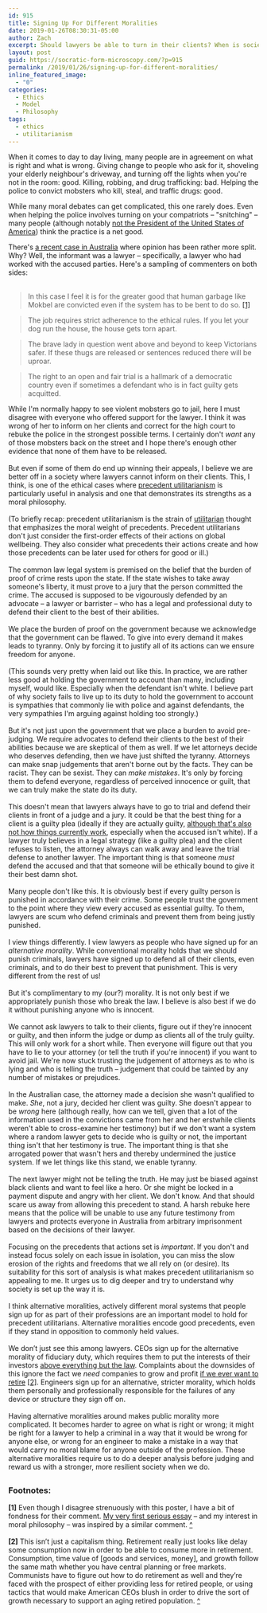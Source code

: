 ```yaml
---
id: 915
title: Signing Up For Different Moralities
date: 2019-01-26T08:30:31-05:00
author: Zach
excerpt: Should lawyers be able to turn in their clients? When is society strengthened, rather than weakened, by having several different (and hardly compatible) moral systems in the mix?
layout: post
guid: https://socratic-form-microscopy.com/?p=915
permalink: /2019/01/26/signing-up-for-different-moralities/
inline_featured_image:
  - "0"
categories:
  - Ethics
  - Model
  - Philosophy
tags:
  - ethics
  - utilitarianism
---
```


<!-- wp:paragraph -->
<p>When it comes to day to day living, many people are in agreement on what is right and what is wrong. Giving change to people who ask for it, shoveling your elderly neighbour's driveway, and turning off the lights when you're not in the room: good. Killing, robbing, and drug trafficking: bad. Helping the police to convict mobsters who kill, steal, and traffic drugs: good.</p>
<!-- /wp:paragraph -->

<!-- wp:paragraph -->
<p>While many moral debates can get complicated, this one rarely does. Even when helping the police involves turning on your compatriots – "snitching" – many people (although notably <a href="https://slate.com/news-and-politics/2018/08/trump-stop-snitching.html">not the President of the United States of America</a>) think the practice is a net good.</p>
<!-- /wp:paragraph -->

<!-- wp:paragraph -->
<p>There's <a href="https://www.smh.com.au/national/victoria/high-court-blasts-police-for-reprehensible-conduct-over-informer-3838-20181203-p50jv6.html?utm_medium=Social&amp;utm_source=Facebook&amp;fbclid=IwAR1PgIX9tuB05-cjQlF-Wzgkn-7CkHUley1vMCK9j5hANH726aJqhTWAx2A#Echobox=">a recent case in Australia</a> where opinion has been rather more split. Why? Well, the informant was a lawyer – specifically, a lawyer who had worked with the accused parties. Here's a sampling of commenters on both sides:<br /><br /></p>
<!-- /wp:paragraph -->

<!-- wp:quote -->
<blockquote class="wp-block-quote">In this case I feel it is for the greater good that human garbage like Mokbel are convicted even if the system has to be bent to do so. <a id="am-top-1" href="#am-bot-1">[1]</a></blockquote>
<!-- /wp:quote -->

<!-- wp:quote -->
<blockquote class="wp-block-quote">The job requires strict adherence to the ethical rules. If you let your dog run the house, the house gets torn apart.</blockquote>
<!-- /wp:quote -->

<!-- wp:quote -->
<blockquote class="wp-block-quote">
<p>The brave lady in question went above and beyond to keep Victorians safer. If these thugs are released or sentences reduced there will be uproar.</p>
</blockquote>
<!-- /wp:quote -->

<!-- wp:quote -->
<blockquote class="wp-block-quote">
<p>The right to an open and fair trial is a hallmark of a democratic country even if sometimes a defendant who is in fact guilty gets acquitted.</p>
</blockquote>
<!-- /wp:quote -->

<!-- wp:paragraph -->
<p>While I'm normally happy to see violent mobsters go to jail, here I must disagree with everyone who offered support for the lawyer. I think it was wrong of her to inform on her clients and correct for the high court to rebuke the police in the strongest possible terms. I certainly don't <em>want</em> any of those mobsters back on the street and I hope there's enough other evidence that none of them have to be released.<br /><br /><!-- /wp:paragraph -->

<!-- wp:paragraph --> But even if some of them do end up winning their appeals, I believe we are better off in a society where lawyers cannot inform on their clients. This, I think, is one of the ethical cases where <a href="https://socratic-form-microscopy.com/2016/10/16/precedent-utilitarianism-a-primer/">precedent utilitarianism</a> is particularly useful in analysis and one that demonstrates its strengths as a moral philosophy.<br /><br /><!-- /wp:paragraph -->

<!-- wp:paragraph --> (To briefly recap: precedent utilitarianism is the strain of <a href="https://socratic-form-microscopy.com/2016/09/30/utilitarianism-an-overview/">utilitarian</a> thought that emphasizes the moral weight of precedents. Precedent utilitarians don't just consider the first-order effects of their actions on global wellbeing. They also consider what precedents their actions create and how those precedents can be later used for others for good or ill.)<br /><br /><!-- /wp:paragraph -->

<!-- wp:paragraph --> The common law legal system is premised on the belief that the burden of proof of crime rests upon the state. If the state wishes to take away someone's liberty, it must prove to a jury that the person committed the crime. The accused is supposed to be vigourously defended by an advocate – a lawyer or barrister – who has a legal and professional duty to defend their client to the best of their abilities.<br /><br /><!-- /wp:paragraph -->

<!-- wp:paragraph --> We place the burden of proof on the government because we acknowledge that the government can be flawed. To give into every demand it makes leads to tyranny. Only by forcing it to justify all of its actions can we ensure freedom for anyone.<br /><br /><!-- /wp:paragraph -->

<!-- wp:paragraph --> (This sounds very pretty when laid out like this. In practice, we are rather less good at holding the government to account than many, including myself, would like. Especially when the defendant isn't white. I believe part of why society fails to live up to its duty to hold the government to account is sympathies that commonly lie with police and against defendants, the very sympathies I'm arguing against holding too strongly.)<br /><br /><!-- /wp:paragraph -->

<!-- wp:paragraph --> But it's not just upon the government that we place a burden to avoid pre-judging. We require advocates to defend their clients to the best of their abilities because we are skeptical of them as well. If we let attorneys decide who deserves defending, then we have just shifted the tyranny. Attorneys can make snap judgements that aren't borne out by the facts. They can be racist. They can be sexist. They can <em>make mistakes</em>. It's only by forcing them to defend everyone, regardless of perceived innocence or guilt, that we can truly make the state do its duty.<br /><br /><!-- /wp:paragraph -->

<!-- wp:paragraph --> This doesn't mean that lawyers always have to go to trial and defend their clients in front of a judge and a jury. It could be that the best thing for a client is a guilty plea (ideally if they are actually guilty, <a href="https://abovethelaw.com/2018/07/innocent-people-who-plead-guilty/">although that's also not how things currently work</a>, especially when the accused isn't white). If a lawyer truly believes in a legal strategy (like a guilty plea) and the client refuses to listen, the attorney always can walk away and leave the trial defense to another lawyer. The important thing is that someone <em>must</em> defend the accused and that that someone will be ethically bound to give it their best damn shot.<br /><br /><!-- /wp:paragraph -->

<!-- wp:paragraph --> Many people don't like this. It is obviously best if every guilty person is punished in accordance with their crime. Some people trust the government to the point where they view every accused as essential guilty. To them, lawyers are scum who defend criminals and prevent them from being justly punished.<br /><br /><!-- /wp:paragraph -->

<!-- wp:paragraph --> I view things differently. I view lawyers as people who have signed up for an <em>alternative morality</em>. While conventional morality holds that we should punish criminals, lawyers have signed up to defend all of their clients, even criminals, and to do their best to prevent that punishment. This is very different from the rest of us!<br /><br /><!-- /wp:paragraph -->

<!-- wp:paragraph --> But it's complimentary to my (our?) morality. It is not only best if we appropriately punish those who break the law. I believe is also best if we do it without punishing anyone who is innocent.<br /><br /><!-- /wp:paragraph -->

<!-- wp:paragraph --> We cannot ask lawyers to talk to their clients, figure out if they're innocent or guilty, and then inform the judge or dump as clients all of the truly guilty. This will only work for a short while. Then everyone will figure out that you have to lie to your attorney (or tell the truth if you're innocent) if you want to avoid jail. We're now stuck trusting the judgement of attorneys as to who is lying and who is telling the truth – judgement that could be tainted by any number of mistakes or prejudices. <br /><br /><!-- /wp:paragraph -->

<!-- wp:paragraph --> In the Australian case, the attorney made a decision she wasn't qualified to make. <em>She</em>, not a jury, decided her client was guilty. She doesn't appear to be <em>wrong</em> here (although really, how can we tell, given that a lot of the information used in the convictions came from her and her erstwhile clients weren't able to cross-examine her testimony) but if we don't want a system where a random lawyer gets to decide who is guilty or not, the important thing isn't that her testimony is true. The important thing is that she arrogated power that wasn't hers and thereby undermined the justice system. If we let things like this stand, we enable tyranny.<br /><br /><!-- /wp:paragraph -->

<!-- wp:paragraph --> The next lawyer might not be telling the truth. He may just be biased against black clients and want to feel like a hero. Or she might be locked in a payment dispute and angry with her client. We don't know. And that should scare us away from allowing this precedent to stand. A harsh rebuke here means that the police will be unable to use any future testimony from lawyers and protects everyone in Australia from arbitrary imprisonment based on the decisions of their lawyer.<br /><br /><!-- /wp:paragraph -->

<!-- wp:paragraph --> Focusing on the precedents that actions set is <em>important</em>. If you don't and instead focus solely on each issue in isolation, you can miss the slow erosion of the rights and freedoms that we all rely on (or desire). Its suitability for this sort of analysis is what makes precedent utilitarianism so appealing to me. It urges us to dig deeper and try to understand why society is set up the way it is.<br /><br /><!-- /wp:paragraph -->

<!-- wp:paragraph --> I think alternative moralities, actively different moral systems that people sign up for as part of their professions are an important model to hold for precedent utilitarians. Alternative moralities encode good precedents, even if they stand in opposition to commonly held values.<br /><br /><!-- /wp:paragraph -->

<!-- wp:paragraph --> We don’t just see this among lawyers. CEOs sign up for the alternative morality of fiduciary duty, which requires them to put the interests of their investors <a href="https://www.nytimes.com/1970/09/13/archives/a-friedman-doctrine-the-social-responsibility-of-business-is-to.html">above everything but the law</a>. Complaints about the downsides of this ignore the fact we <em>need</em> companies to grow and profit <a href="https://socratic-form-microscopy.com/2018/09/29/good-intentions-meet-a-messy-reality-in-elizabeth-warrens-corporate-citizenship-push/#the-fucking-pensions">if we ever want to retire</a> <a id="am-top-2" href="#am-bot-2">[2]</a>. Engineers sign up for an alternative, stricter morality, which holds them personally and professionally responsible for the failures of any device or structure they sign off on.<br /><br /><!-- /wp:paragraph -->

<!-- wp:paragraph --> Having alternative moralities around makes public morality more complicated. It becomes harder to agree on what is right or wrong; it might be right for a lawyer to help a criminal in a way that it would be wrong for anyone else, or wrong for an engineer to make a mistake in a way that would carry no moral blame for anyone outside of the profession. These alternative moralities require us to do a deeper analysis before judging and reward us with a stronger, more resilient society when we do. <!-- /wp:paragraph -->

## <!-- wp:heading --></p>

<div class="footnotes" markdown="1">
<h3>Footnotes:</h3>

<p><!-- /wp:heading -->

<!-- wp:paragraph --> <strong id="am-bot-1">[1]</strong> Even though I disagree strenuously with this poster, I have a bit of fondness for their comment. <a href="https://socratic-form-microscopy.com/justice/">My very first serious essay</a> – and my interest in moral philosophy – was inspired by a similar comment. <a href="#am-top-1">^</a><br /><br /><!-- /wp:paragraph -->

<!-- wp:paragraph --> <strong id="am-bot-2">[2]</strong> This isn’t just a capitalism thing. Retirement really just looks like delay some consumption now in order to be able to consume more in retirement. Consumption, time value of [goods and services, money], and growth follow the same math whether you have central planning or free markets. Communists have to figure out how to do retirement as well and they’re faced with the prospect of either providing less for retired people, or using tactics that would make American CEOs blush in order to drive the sort of growth necessary to support an aging retired population. <a href="#am-top-2">^</a><br /><!-- /wp:paragraph --></p>

</div>
